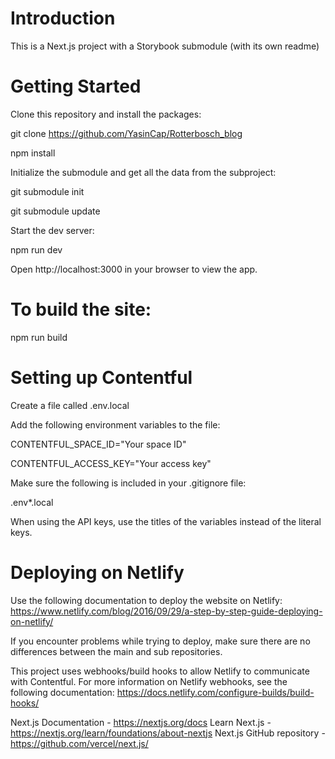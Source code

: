 # Introduction

This is a Next.js project with a Storybook submodule (with its own readme)

# Getting Started

Clone this repository and install the packages:

git clone https://github.com/YasinCap/Rotterbosch_blog

npm install

Initialize the submodule and get all the data from the subproject:

git submodule init

git submodule update

Start the dev server:

npm run dev

Open http://localhost:3000 in your browser to view the app.

# To build the site:

npm run build

# Setting up Contentful

Create a file called .env.local

Add the following environment variables to the file:

CONTENTFUL_SPACE_ID="Your space ID"

CONTENTFUL_ACCESS_KEY="Your access key"

Make sure the following is included in your .gitignore file:

.env\*.local

When using the API keys, use the titles of the variables instead of the literal keys.

# Deploying on Netlify

Use the following documentation to deploy the website on Netlify:
https://www.netlify.com/blog/2016/09/29/a-step-by-step-guide-deploying-on-netlify/

If you encounter problems while trying to deploy, make sure there are no differences between the main and sub repositories.

This project uses webhooks/build hooks to allow Netlify to communicate with Contentful. For more information on Netlify webhooks, see the following documentation:
https://docs.netlify.com/configure-builds/build-hooks/

Next.js Documentation - https://nextjs.org/docs
Learn Next.js - https://nextjs.org/learn/foundations/about-nextjs
Next.js GitHub repository - https://github.com/vercel/next.js/

